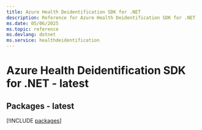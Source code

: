 ```yaml
---
title: Azure Health Deidentification SDK for .NET
description: Reference for Azure Health Deidentification SDK for .NET
ms.date: 05/06/2025
ms.topic: reference
ms.devlang: dotnet
ms.service: healthdeidentification
---
```

# Azure Health Deidentification SDK for .NET - latest
## Packages - latest
[!INCLUDE [packages](health-deidentification-index.md)]
